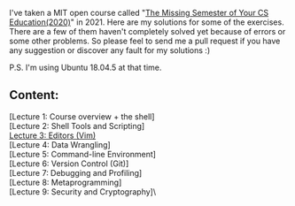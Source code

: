 I've taken a MIT open course called "[The Missing Semester of Your CS Education(2020)](https://missing.csail.mit.edu/)" in 2021. Here are my solutions for some of the exercises. There are a few of them haven't completely solved yet because of errors or some other problems. So please feel to send me a pull request if you have any suggestion or discover any fault for my solutions :) 

P.S. I'm using Ubuntu 18.04.5 at that time.

## Content:
[Lecture 1: Course overview + the shell]\
[Lecture 2: Shell Tools and Scripting]\
[Lecture 3: Editors (Vim)](https://github.com/kamanphoebe/MIT-missing-semester/blob/main/Lecture3)\
[Lecture 4: Data Wrangling]\
[Lecture 5: Command-line Environment]\
[Lecture 6: Version Control (Git)]\
[Lecture 7: Debugging and Profiling]\
[Lecture 8: Metaprogramming]\
[Lecture 9: Security and Cryptography]\

